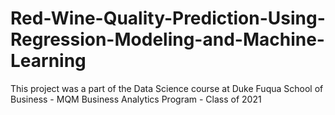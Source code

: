 # Red-Wine-Quality-Prediction-Using-Regression-Modeling-and-Machine-Learning
This project was a part of the Data Science course at Duke Fuqua School of Business - MQM Business Analytics Program - Class of 2021
